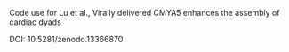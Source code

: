 Code use for Lu et al., Virally delivered CMYA5 enhances the assembly of cardiac dyads

DOI: 10.5281/zenodo.13366870
